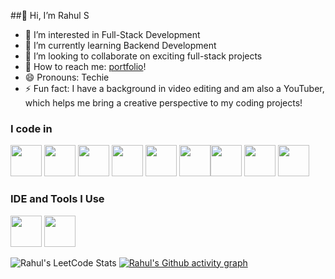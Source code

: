 ##👋 Hi, I’m Rahul S
- 👀 I’m interested in Full-Stack Development
- 🌱 I’m currently learning Backend Development
- 💞️ I’m looking to collaborate on exciting full-stack projects
- 💬 How to reach me: [portfolio](https://rahul25s.netlify.app)!
- 😄 Pronouns: Techie
- ⚡ Fun fact: I have a background in video editing and am also a YouTuber, which helps me bring a creative perspective to my coding projects!
### I code in
<img height="50" width="50" src="https://img.icons8.com/color/48/000000/python.png" /> <img height="50" width="50" src="https://img.icons8.com/color/48/000000/c-programming.png" /> <img height="50" width="50" src="https://img.icons8.com/color/48/000000/java-coffee-cup-logo.png" /> <img height="50" width="50" src="https://img.icons8.com/color/48/000000/html-5.png" /> <img height="50" width="50" src="https://img.icons8.com/color/48/000000/css3.png" /> 
<img height="50" width="50" src="https://img.icons8.com/color/48/000000/javascript.png"/><img height="50" width="50" src="https://img.icons8.com/color/48/000000/react-native.png"/> <img height="50" width="50" src="https://img.icons8.com/color/48/000000/google-firebase-console.png"/> <img height="50" width="50" src="https://img.icons8.com/color/48/000000/mysql-logo.png"/>
### IDE and Tools I Use
<img height="50" width="50" src="https://img.icons8.com/color/48/000000/visual-studio-code-2019.png"/> <img height="50" width="50" src="https://img.icons8.com/color/50/000000/git.png"/> 

![Rahul's LeetCode Stats](https://leetcard.jacoblin.cool/rahuls25?theme=dark&font=Marcellus)
[![Rahul's Github activity graph](https://github-readme-activity-graph.vercel.app/graph?username=Rahul25S&bg_color=000000&color=ffffff&line=00ff59&point=ffffff&area=true&hide_border=true)](https://github.com/ashutosh00710/github-readme-activity-graph)
